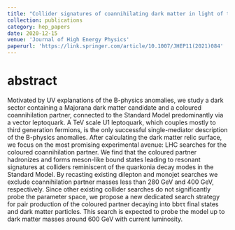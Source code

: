 ```yaml
---
title: "Collider signatures of coannihilating dark matter in light of the B-physics anomalies"
collection: publications
category: hep_papers
date: 2020-12-15
venue: 'Journal of High Energy Physics'
paperurl: 'https://link.springer.com/article/10.1007/JHEP11(2021)084'
---
```


abstract
====

Motivated by UV explanations of the B-physics anomalies, we study a dark sector containing a Majorana dark matter candidate and a coloured coannihilation partner, connected to the Standard Model predominantly via a vector leptoquark. A TeV scale U1 leptoquark, which couples mostly to third generation fermions, is the only successful single-mediator description of the B-physics anomalies. After calculating the dark matter relic surface, we focus on the most promising experimental avenue: LHC searches for the coloured coannihilation partner. We find that the coloured partner hadronizes and forms meson-like bound states leading to resonant signatures at colliders reminiscent of the quarkonia decay modes in the Standard Model. By recasting existing dilepton and monojet searches we exclude coannihilation partner masses less than 280 GeV and 400 GeV, respectively. Since other existing collider searches do not significantly probe the parameter space, we propose a new dedicated search strategy for pair production of the coloured partner decaying into bbττ final states and dark matter particles. This search is expected to probe the model up to dark matter masses around 600 GeV with current luminosity. 